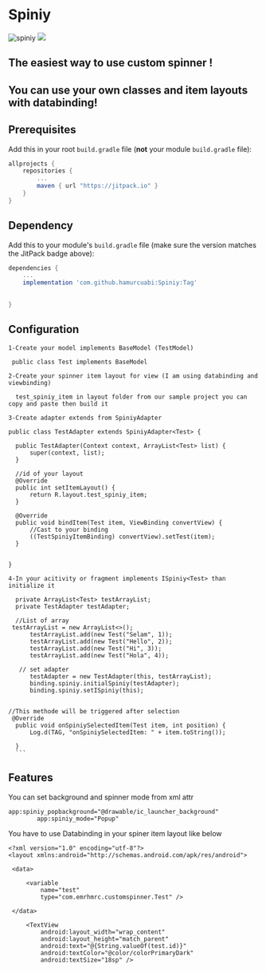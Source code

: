 
# Spiniy 
![spiniy](https://user-images.githubusercontent.com/23655824/94928501-72c0a780-04cc-11eb-8f21-6fbc0922c988.png)
[![](https://jitpack.io/v/hamurcuabi/Spiniy.svg)](https://jitpack.io/#hamurcuabi/Spiniy)
## The easiest way to use custom spinner !
## You can use your own classes and item layouts with databinding!


## Prerequisites

Add this in your root `build.gradle` file (**not** your module `build.gradle` file):

```gradle
allprojects {
	repositories {
		...
		maven { url "https://jitpack.io" }
	}
}
```

## Dependency

Add this to your module's `build.gradle` file (make sure the version matches the JitPack badge above):

```gradle
dependencies {
	...
	implementation 'com.github.hamurcuabi:Spiniy:Tag'
	 

}
```

## Configuration
```
1-Create your model implements BaseModel (TestModel)

 public class Test implements BaseModel
```
```
2-Create your spinner item layout for view (I am using databinding and viewbinding)

  test_spiniy_item in layout folder from our sample project you can copy and paste then build it

  ```
  ```
3-Create adapter extends from SpiniyAdapter

public class TestAdapter extends SpiniyAdapter<Test> {

    public TestAdapter(Context context, ArrayList<Test> list) {
        super(context, list);
    }

    //id of your layout
    @Override
    public int setItemLayout() {
        return R.layout.test_spiniy_item;
    }

    @Override
    public void bindItem(Test item, ViewBinding convertView) {
        //Cast to your binding
        ((TestSpiniyItemBinding) convertView).setTest(item);
    }


}

  ```
  ```
 4-In your acitivity or fragment implements ISpiniy<Test> than initialize it
 
    private ArrayList<Test> testArrayList;
    private TestAdapter testAdapter;
    
    //List of array
   testArrayList = new ArrayList<>();
        testArrayList.add(new Test("Selam", 1));
        testArrayList.add(new Test("Hello", 2));
        testArrayList.add(new Test("Hi", 3));
        testArrayList.add(new Test("Hola", 4));

     // set adapter
        testAdapter = new TestAdapter(this, testArrayList);
        binding.spiniy.initialSpiniy(testAdapter);
        binding.spiniy.setISpiniy(this);

```
  ```

//This methode will be triggered after selection
   @Override
    public void onSpiniySelectedItem(Test item, int position) {
        Log.d(TAG, "onSpiniySelectedItem: " + item.toString());

    }
    ```
  ```
## Features

You can set background and spinner mode from xml attr
```
app:spiniy_popbackground="@drawable/ic_launcher_background"
        app:spiniy_mode="Popup"

  ```
 You have to use Databinding in your spiner item layout like below
   ```
 <?xml version="1.0" encoding="utf-8"?>
<layout xmlns:android="http://schemas.android.com/apk/res/android">

    <data>

        <variable
            name="test"
            type="com.emrhmrc.customspinner.Test" />

    </data>

        <TextView
            android:layout_width="wrap_content"
            android:layout_height="match_parent"
            android:text="@{String.valueOf(test.id)}"
            android:textColor="@color/colorPrimaryDark"
            android:textSize="18sp" />
	  

